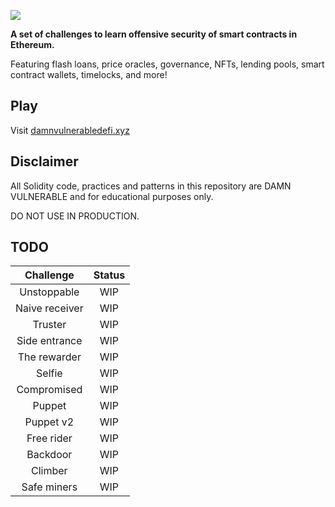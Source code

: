 ![](cover.png)

**A set of challenges to learn offensive security of smart contracts in Ethereum.**

Featuring flash loans, price oracles, governance, NFTs, lending pools, smart contract wallets, timelocks, and more!

## Play

Visit [damnvulnerabledefi.xyz](https://damnvulnerabledefi.xyz)

## Disclaimer

All Solidity code, practices and patterns in this repository are DAMN VULNERABLE and for educational purposes only.

DO NOT USE IN PRODUCTION.

## TODO

| Challenge | Status | 
|     :---:      |     :---:      |
| Unstoppable    | WIP     |
| Naive receiver   | WIP     |
| Truster   | WIP     |
| Side entrance   | WIP     |
| The rewarder   | WIP     |
| Selfie   | WIP     |
| Compromised   | WIP     |
| Puppet   | WIP     |
| Puppet v2   | WIP     |
| Free rider   | WIP     |
| Backdoor   | WIP     |
| Climber   | WIP     |
| Safe miners   | WIP     |